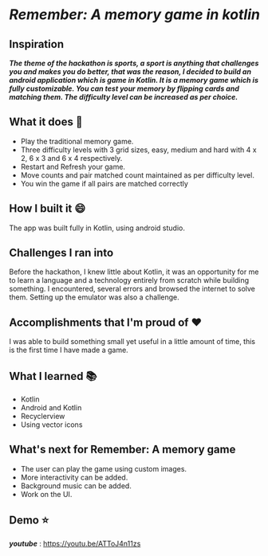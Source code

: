 
# _Remember: A memory game in kotlin_
## Inspiration
**_The theme of the hackathon is sports, a sport is anything that challenges you and makes you do better, that was the reason, I decided to build an android application which is  game in Kotlin. It is a memory game which is fully customizable. You can test your memory by flipping cards and matching them. The difficulty level can be increased as per choice._**

## What it does :running:
* Play the traditional memory game.
* Three difficulty levels with 3 grid sizes, easy, medium and hard with 4 x 2, 6 x 3 and 6 x 4 respectively.
* Restart and Refresh your game.
* Move counts and pair matched count maintained as per difficulty level.
* You win the game if all pairs are matched correctly 

## How I built it :smile:
The app was built fully in Kotlin, using android studio.

## Challenges I ran into 
Before the hackathon, I knew little about Kotlin, it was an opportunity for me to learn a language and a technology entirely from scratch while building something. I encountered, several errors and browsed the internet to solve them. Setting up the emulator was also a challenge.

## Accomplishments that I'm proud of :heart:
I was able to build something small yet useful in a little amount of time, this is the first time I have made a game.

## What I learned :books:
* Kotlin
* Android and Kotlin
* Recyclerview
* Using vector icons

## What's next for Remember: A memory game
* The user can play the game using custom images.
* More interactivity can be added.
* Background music can be added.
* Work on the UI.

## Demo :star:
**_youtube_** : https://youtu.be/ATToJ4n11zs

